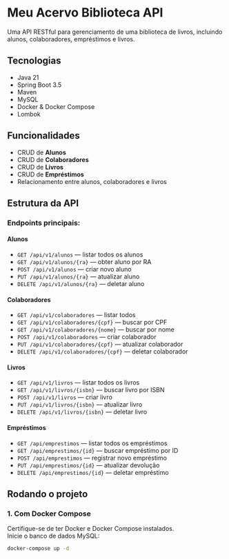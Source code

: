 # Meu Acervo Biblioteca API

Uma API RESTful para gerenciamento de uma biblioteca de livros, incluindo alunos, colaboradores, empréstimos e livros.

## Tecnologias

- Java 21
- Spring Boot 3.5
- Maven
- MySQL
- Docker & Docker Compose
- Lombok

## Funcionalidades

- CRUD de **Alunos**
- CRUD de **Colaboradores**
- CRUD de **Livros**
- CRUD de **Empréstimos**
- Relacionamento entre alunos, colaboradores e livros

## Estrutura da API

### Endpoints principais:

#### Alunos
- `GET /api/v1/alunos` — listar todos os alunos
- `GET /api/v1/alunos/{ra}` — obter aluno por RA
- `POST /api/v1/alunos` — criar novo aluno
- `PUT /api/v1/alunos/{ra}` — atualizar aluno
- `DELETE /api/v1/alunos/{ra}` — deletar aluno

#### Colaboradores
- `GET /api/v1/colaboradores` — listar todos
- `GET /api/v1/colaboradores/{cpf}` — buscar por CPF
- `GET /api/v1/colaboradores/{nome}` — buscar por nome
- `POST /api/v1/colaboradores` — criar colaborador
- `PUT /api/v1/colaboradores/{cpf}` — atualizar colaborador
- `DELETE /api/v1/colaboradores/{cpf}` — deletar colaborador

#### Livros
- `GET /api/v1/livros` — listar todos os livros
- `GET /api/v1/livros/{isbn}` — buscar livro por ISBN
- `POST /api/v1/livros` — criar livro
- `PUT /api/v1/livros/{isbn}` — atualizar livro
- `DELETE /api/v1/livros/{isbn}` — deletar livro

#### Empréstimos
- `GET /api/emprestimos` — listar todos os empréstimos
- `GET /api/emprestimos/{id}` — buscar empréstimo por ID
- `POST /api/emprestimos` — registrar novo empréstimo
- `PUT /api/emprestimos/{id}` — atualizar devolução
- `DELETE /api/emprestimos/{id}` — deletar empréstimo

## Rodando o projeto

### 1. Com Docker Compose

Certifique-se de ter Docker e Docker Compose instalados.  
Inicie o banco de dados MySQL:

```bash
docker-compose up -d
